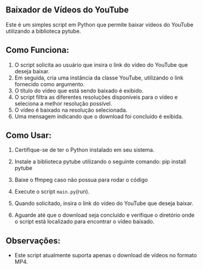 ## Baixador de Vídeos do YouTube

Este é um simples script em Python que permite baixar vídeos do YouTube utilizando a biblioteca pytube.

## Como Funciona:

1. O script solicita ao usuário que insira o link do vídeo do YouTube que deseja baixar.
2. Em seguida, cria uma instância da classe YouTube, utilizando o link fornecido como argumento.
3. O título do vídeo que está sendo baixado é exibido.
4. O script filtra as diferentes resoluções disponíveis para o vídeo e seleciona a melhor resolução possível.
5. O vídeo é baixado na resolução selecionada.
6. Uma mensagem indicando que o download foi concluído é exibida.

## Como Usar:

1. Certifique-se de ter o Python instalado em seu sistema.
2. Instale a biblioteca pytube utilizando o seguinte comando: pip install pytube
3. Baixe o ffmpeg caso não possua para rodar o código

3. Execute o script `main.py`(run).
4. Quando solicitado, insira o link do vídeo do YouTube que deseja baixar.
5. Aguarde até que o download seja concluído e verifique o diretório onde o script está localizado para encontrar o vídeo baixado.

## Observações:

- Este script atualmente suporta apenas o download de vídeos no formato MP4.





